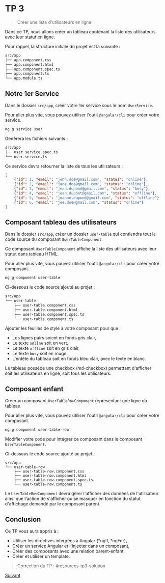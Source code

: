 # TP 3
> Créer une liste d'utilisateurs en ligne

Dans ce TP, nous allons créer un tableau contenant la liste des utilisateurs 
avec leur statut en ligne. 

Pour rappel, la structure initiale du projet est la suivante :

```bash
src/app
├── app.component.css
├── app.component.html
├── app.component.spec.ts
├── app.component.ts
└── app.module.ts
```

## Notre 1er Service 

Dans le dossier `src/app`, créer votre 1er service sous le nom `UserService`.

Pour aller plus vite, vous pouvez utiliser l'outil `@angular/cli` pour créer votre service.

```bash
ng g service user
```

Genèrera les fichiers suivants :

```bash
src/app
├── user.service.spec.ts
└── user.service.ts
```

Ce service devra retourner la liste de tous les utilisateurs :

```json
[
    {"id": 1, "email": "john.doe@gmail.com", "status": "online"},
    {"id": 2, "email": "jane.doe@gmail.com", "status": "online"},
    {"id": 3, "email": "jean.dupond@gmail.com", "status": "busy"},
    {"id": 4, "email": "jean.dupont@gmail.com", "status": "offline"},
    {"id": 5, "email": "jeanne.dupond@gmail.com", "status": "offline"},
    {"id": 6, "email": "joe.doe@gmail.com", "status": "online"}
]
```

## Composant tableau des utilisateurs

Dans le dossier `src/app`, créer un dossier `user-table` qui contiendra tout le code source du composant `UserTableComponent`.

Ce composant `UserTableComponent` affiche la liste des utilisateurs avec leur statut dans tableau HTML.

Pour aller plus vite, vous pouvez utiliser l'outil `@angular/cli` pour créer votre composant.

```bash
ng g component user-table
```

Ci-dessous le code source ajouté au projet :

```bash
src/app
└── user-table
    ├── user-table.component.css
    ├── user-table.component.html
    ├── user-table.component.spec.ts
    └── user-table.component.ts
```

Ajouter les feuilles de style à votre composant pour que :

* Les lignes pairs soient en fonds gris clair,
* Le texte `online` soit en vert,
* Le texte `offline` soit en gris clair,
* Le texte `busy` soit en rouge,
* L'entête du tableau soit en fonds bleu clair, avec le texte en blanc.

Le tableau possède une checkbox (md-checkbox) permettant d'afficher soit les utilisateurs en ligne, 
soit tous les utilisateurs.

## Composant enfant

Créer un composant `UserTableRowComponent` représentant une ligne du tableau.

Pour aller plus vite, vous pouvez utiliser l'outil `@angular/cli` pour créer votre composant.

```bash
ng g component user-table-row
```

Modifier votre code pour intégrer ce composant dans le composant `UserTableComponent`.

Ci-dessous le code source ajouté au projet :

```
src/app
└── user-table-row
    ├── user-table-row.component.css
    ├── user-table-row.component.html
    ├── user-table-row.component.spec.ts
    └── user-table-row.component.ts
```

Le `UserTableRowComponent` devra gérer l'afficher des données de l'utilisateur ainsi que l'action de s'afficher ou se masquer 
en fonction du statut d'affichage demandé par le composant parent.

## Conclusion

Ce TP vous aura appris à :

* Utiliser les directives intégrées à Angular (*ngIf, *ngFor),
* Créer un service Angular et l'injecter dans un composant,
* Créer des composants avec une relation parent-enfant,
* Créer et utiliser un template.


> Correction du TP : #resources-tp3-solution


[Suivant](tp4-formulaire-route.md)

